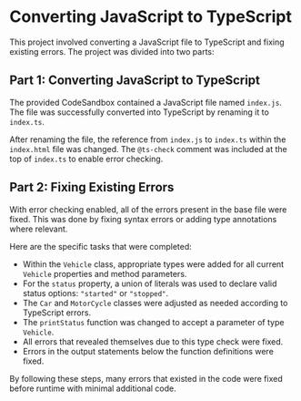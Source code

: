 # Converting JavaScript to TypeScript

This project involved converting a JavaScript file to TypeScript and fixing existing errors. The project was divided into two parts:

## Part 1: Converting JavaScript to TypeScript

The provided CodeSandbox contained a JavaScript file named `index.js`. The file was successfully converted into TypeScript by renaming it to `index.ts`.

After renaming the file, the reference from `index.js` to `index.ts` within the `index.html` file was changed. The `@ts-check` comment was included at the top of `index.ts` to enable error checking.

## Part 2: Fixing Existing Errors

With error checking enabled, all of the errors present in the base file were fixed. This was done by fixing syntax errors or adding type annotations where relevant. 

Here are the specific tasks that were completed:

- Within the `Vehicle` class, appropriate types were added for all current `Vehicle` properties and method parameters.
- For the `status` property, a union of literals was used to declare valid status options: `"started"` or `"stopped"`.
- The `Car` and `MotorCycle` classes were adjusted as needed according to TypeScript errors.
- The `printStatus` function was changed to accept a parameter of type `Vehicle`.
- All errors that revealed themselves due to this type check were fixed.
- Errors in the output statements below the function definitions were fixed.

By following these steps, many errors that existed in the code were fixed before runtime with minimal additional code.